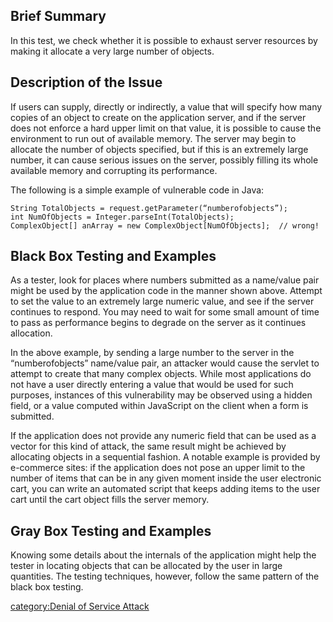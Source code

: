 ## Brief Summary

In this test, we check whether it is possible to exhaust server
resources by making it allocate a very large number of objects.

## Description of the Issue

If users can supply, directly or indirectly, a value that will specify
how many copies of an object to create on the application server, and if
the server does not enforce a hard upper limit on that value, it is
possible to cause the environment to run out of available memory. The
server may begin to allocate the number of objects specified, but if
this is an extremely large number, it can cause serious issues on the
server, possibly filling its whole available memory and corrupting its
performance.

The following is a simple example of vulnerable code in Java:

    String TotalObjects = request.getParameter(“numberofobjects”);
    int NumOfObjects = Integer.parseInt(TotalObjects);
    ComplexObject[] anArray = new ComplexObject[NumOfObjects];  // wrong!

## Black Box Testing and Examples

As a tester, look for places where numbers submitted as a name/value
pair might be used by the application code in the manner shown above.
Attempt to set the value to an extremely large numeric value, and see if
the server continues to respond. You may need to wait for some small
amount of time to pass as performance begins to degrade on the server as
it continues allocation.

In the above example, by sending a large number to the server in the
“numberofobjects” name/value pair, an attacker would cause the servlet
to attempt to create that many complex objects. While most applications
do not have a user directly entering a value that would be used for such
purposes, instances of this vulnerability may be observed using a hidden
field, or a value computed within JavaScript on the client when a form
is submitted.

If the application does not provide any numeric field that can be used
as a vector for this kind of attack, the same result might be achieved
by allocating objects in a sequential fashion. A notable example is
provided by e-commerce sites: if the application does not pose an upper
limit to the number of items that can be in any given moment inside the
user electronic cart, you can write an automated script that keeps
adding items to the user cart until the cart object fills the server
memory.

## Gray Box Testing and Examples

Knowing some details about the internals of the application might help
the tester in locating objects that can be allocated by the user in
large quantities. The testing techniques, however, follow the same
pattern of the black box testing.

[category:Denial of Service
Attack](category:Denial_of_Service_Attack "wikilink")